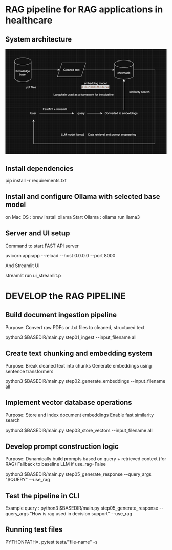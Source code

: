# RAG pipeline for RAG applications in healthcare

## System architecture

![RAG system architecture](images/system.png)

## Install dependencies

pip install -r requirements.txt

## Install and configure Ollama with selected base model

on Mac OS : brew install ollama Start Ollama : ollama run llama3

## Server and UI setup

Command to start FAST API server <br>

uvicorn app:app --reload --host 0.0.0.0 --port 8000 <br>

And Streamlit UI <br>

streamlit run ui_streamlit.p <br>

# DEVELOP the RAG PIPELINE

## Build document ingestion pipeline

Purpose: Convert raw PDFs or .txt files to cleaned, structured text <br>

python3 $BASEDIR/main.py step01_ingest --input_filename all

## Create text chunking and embedding system

Purpose: Break cleaned text into chunks Generate embeddings using sentence transformers <br>

python3 $BASEDIR/main.py step02_generate_embeddings --input_filename all

## Implement vector database operations

Purpose: Store and index document embeddings Enable fast similarity search <br>

python3 $BASEDIR/main.py step03_store_vectors --input_filename all

## Develop prompt construction logic

Purpose: Dynamically build prompts based on query + retrieved context (for RAG) Fallback to baseline LLM if use_rag=False <br>

python3 $BASEDIR/main.py step05_generate_response --query_args "$QUERY" --use_rag

## Test the pipeline in CLI

Example query : python3 $BASEDIR/main.py step05_generate_response --query_args "How is rag used in decision support" --use_rag

## Running test files

PYTHONPATH=. pytest tests/"file-name" -s
